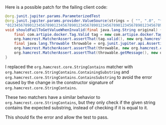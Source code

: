 Here is a possible patch for the failing client code:
```java
@org.junit.jupiter.params.ParameterizedTest
@org.junit.jupiter.params.provider.ValueSource(strings = { "", ".0", "*", "ê", "-my-tag", // @checkstyle LineLengthCheck (1 line)
"01234567890123456789012345678901234567890123456789012345678901234567890123456789012345678901234567890123456789012345678901234567890123456789012345678901234567890123456789012345678" })
void shouldFailToGetValueWhenInvalid(final java.lang.String original) {
    final com.artipie.docker.Tag.Valid tag = new com.artipie.docker.Tag.Valid(original);
    org.hamcrest.MatcherAssert.assertThat(tag.valid(), new org.hamcrest.core.IsEqual<>(false));
    final java.lang.Throwable throwable = org.junit.jupiter.api.Assertions.assertThrows(com.artipie.docker.error.InvalidTagNameException.class, tag::value);
    org.hamcrest.MatcherAssert.assertThat(throwable, new org.hamcrest.core.StringContains.ContainingSubstring("Invalid tag"));
    org.hamcrest.MatcherAssert.assertThat(throwable.getMessage(), new org.hamcrest.core.StringContains.ContainsSubstring(original));
}
```
I replaced the `org.hamcrest.core.StringContains` matcher with `org.hamcrest.core.StringContains.ContainingSubstring` and `org.hamcrest.core.StringContains.ContainsSubstring` to avoid the error caused by the change in the constructor signature of `org.hamcrest.core.StringContains`.

These two matchers have a similar behavior to `org.hamcrest.core.StringContains`, but they only check if the given string contains the expected substring, instead of checking if it is equal to it.

This should fix the error and allow the test to pass.